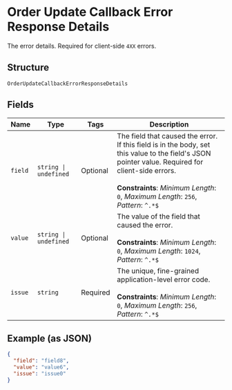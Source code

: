 
# Order Update Callback Error Response Details

The error details. Required for client-side `4XX` errors.

## Structure

`OrderUpdateCallbackErrorResponseDetails`

## Fields

| Name | Type | Tags | Description |
|  --- | --- | --- | --- |
| `field` | `string \| undefined` | Optional | The field that caused the error. If this field is in the body, set this value to the field's JSON pointer value. Required for client-side errors.<br><br>**Constraints**: *Minimum Length*: `0`, *Maximum Length*: `256`, *Pattern*: `^.*$` |
| `value` | `string \| undefined` | Optional | The value of the field that caused the error.<br><br>**Constraints**: *Minimum Length*: `0`, *Maximum Length*: `1024`, *Pattern*: `^.*$` |
| `issue` | `string` | Required | The unique, fine-grained application-level error code.<br><br>**Constraints**: *Minimum Length*: `0`, *Maximum Length*: `256`, *Pattern*: `^.*$` |

## Example (as JSON)

```json
{
  "field": "field8",
  "value": "value6",
  "issue": "issue0"
}
```

